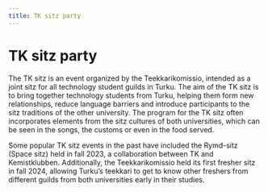 ```yaml
---
title: TK sitz party
---
```

# TK sitz party


The TK sitz is an event organized by the Teekkarikomissio, intended as a joint sitz for all technology student guilds in Turku. The aim of the TK sitz is to bring together technology students from Turku, helping them form new relationships, reduce language barriers and introduce participants to the sitz traditions of the other university. The program for the TK sitz often incorporates elements from the sitz cultures of both universities, which can be seen in the songs, the customs or even in the food served.

Some popular TK sitz events in the past have included the Rymd-sitz (Space sitz) held in fall 2023, a collaboration between TK and Kemistklubben. Additionally, the Teekkarikomissio held its first fresher sitz in fall 2024, allowing Turku’s teekkari to get to know other freshers from different guilds from both universities early in their studies.
